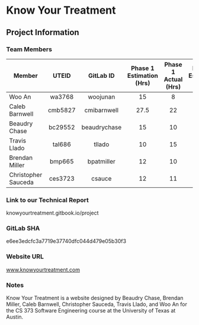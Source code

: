 # Know Your Treatment

## Project Information
### Team Members

Member              | UTEID   |    GitLab ID    | Phase 1 Estimation (Hrs)   | Phase 1 Actual (Hrs) | Phase 2 Estimation (Hrs)   | Phase 2 Actual (Hrs)
--------------------|:-------:|:---------------:|:--------------------------:|:--------------------:|:--------------------------:|:--------------------:
Woo An              |wa3768   |woojunan         |          15                |        8             |               x            |         x
Caleb Barnwell      |cmb5827  |cmibarnwell      |          27.5              |       22             |               25           |         x
Beaudry Chase       |bc29552  |beaudrychase     |          15                |       10             |               x            |         x
Travis Llado        |tal686   |tllado           |          10                |       15             |               x            |         x
Brendan Miller      |bmp665   |bpatmiller       |          12                |       10             |               x            |         x
Christopher Sauceda |ces3723  |csauce           |          12                |       11             |               x            |         x


### Link to our Technical Report
knowyourtreatment.gitbook.io/project

### GitLab SHA
e6ee3edcfc3a7719e37740dfc044d479e05b30f3

### Website URL
www.knowyourtreatment.com

### Notes
Know Your Treatment is a website designed by Beaudry Chase, Brendan Miller, Caleb Barnwell, Christopher Sauceda, Travis Llado, and Woo An for the CS 373 Software Engineering course at the University of Texas at Austin.
